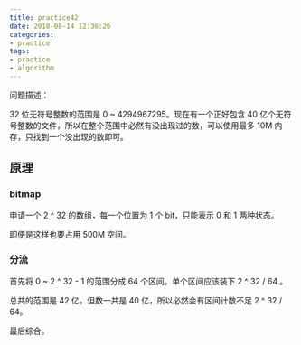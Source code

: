 ```yaml
---
title: practice42
date: 2018-08-14 12:36:26
categories:
- practice
tags:
- practice
- algorithm
---
```

问题描述：

32 位无符号整数的范围是 0 ~ 4294967295。现在有一个正好包含 40 亿个无符号整数的文件，所以在整个范围中必然有没出现过的数，可以使用最多 10M 内存，只找到一个没出现的数即可。

<!-- more -->

## 原理

### bitmap

申请一个 2 ^ 32 的数组，每一个位置为 1 个 bit，只能表示 0 和 1 两种状态。

即便是这样也要占用 500M 空间。

### 分流

首先将 0 ~ 2 ^ 32 - 1 的范围分成 64 个区间。单个区间应该装下 2 ^ 32 / 64 。

总共的范围是 42 亿，但数一共是 40 亿，所以必然会有区间计数不足 2 ^ 32 / 64。

最后综合。

